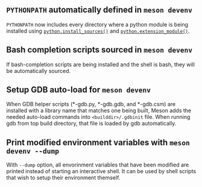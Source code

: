 ## `PYTHONPATH` automatically defined in `meson devenv`

`PYTHONPATH` now includes every directory where a python module is being
installed using [`python.install_sources()`](Python-module.md#install_sources)
and [`python.extension_module()`](Python-module.md#extension_module).

## Bash completion scripts sourced in `meson devenv`

If bash-completion scripts are being installed and the shell is bash, they will
be automatically sourced.

## Setup GDB auto-load for `meson devenv`

When GDB helper scripts (*-gdb.py, *-gdb.gdb, and *-gdb.csm) are installed with
a library name that matches one being built, Meson adds the needed auto-load
commands into `<builddir>/.gdbinit` file. When running gdb from top build
directory, that file is loaded by gdb automatically.

## Print modified environment variables with `meson devenv --dump`

With `--dump` option, all envorinment variables that have been modified are
printed instead of starting an interactive shell. It can be used by shell
scripts that wish to setup their environment themself.

